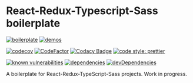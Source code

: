 # React-Redux-Typescript-Sass boilerplate

[![boilerplate](https://github.com/zw627/react-redux-typescript-sass-boilerplate/workflows/boilerplate/badge.svg)](https://github.com/zw627/react-redux-typescript-sass-boilerplate/actions?query=workflow%3Aboilerplate)
[![demos](https://github.com/zw627/react-redux-typescript-sass-boilerplate/workflows/demos/badge.svg)](https://github.com/zw627/react-redux-typescript-sass-boilerplate/actions?query=workflow%3Ademos)

[![codecov](https://codecov.io/gh/zw627/react-redux-typescript-sass-boilerplate/branch/master/graph/badge.svg?token=OsVLx0rz4f)](https://codecov.io/gh/zw627/react-redux-typescript-sass-boilerplate)
[![CodeFactor](https://www.codefactor.io/repository/github/zw627/react-redux-typescript-sass-boilerplate/badge)](https://www.codefactor.io/repository/github/zw627/react-redux-typescript-sass-boilerplate)
[![Codacy Badge](https://app.codacy.com/project/badge/Grade/0d2cfda1b5ff4474ab062f658849efac)](https://www.codacy.com/manual/zw627/react-redux-typescript-sass-boilerplate?utm_source=github.com&amp;utm_medium=referral&amp;utm_content=zw627/react-redux-typescript-sass-boilerplate&amp;utm_campaign=Badge_Grade)
[![code style: prettier](https://img.shields.io/badge/code_style-prettier-ff69b4.svg)](https://github.com/prettier/prettier)

[![known vulnerabilities](https://snyk.io/test/github/zw627/react-redux-typescript-sass-boilerplate/badge.svg?targetFile=demo/package.json)](https://snyk.io/test/github/zw627/react-redux-typescript-sass-boilerplate?targetFile=demo/package.json)
[![dependencies](https://david-dm.org/zw627/react-redux-typescript-sass-boilerplate/status.svg?path=default)](https://david-dm.org/zw627/react-redux-typescript-sass-boilerplate?path=demo)
[![devDependencies](https://david-dm.org/zw627/react-redux-typescript-sass-boilerplate/dev-status.svg?path=default)](https://david-dm.org/zw627/react-redux-typescript-sass-boilerplate?path=demo&type=dev)

A boilerplate for React-Redux-TypeScript-Sass projects. Work in progress.
